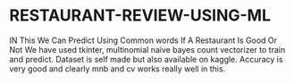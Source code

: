 # RESTAURANT-REVIEW-USING-ML
IN This We Can Predict Using Common words If A Restaurant Is Good Or Not
We have used tkinter, multinomial naive bayes count vectorizer to train and predict.
Dataset is self made but also available on kaggle.
Accuracy is very good and clearly mnb and cv works really well in this.
